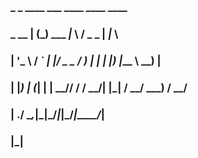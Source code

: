 ###             _ _          ____   ___ ____  ____ ____  
###  _ __   __| (_) ___ ___|___ \ / _ \___ \| ___|___ \ 
### | '_ \ / _` | |/ _ \_  / __) | | | |__) |___ \ __) |
### | |_) | (_| | |  __// / / __/| |_| / __/ ___) / __/ 
### | .__/ \__,_|_|\___/___|_____|\___/_____|____/_____|
### |_|                                                 

<!--
**pdiez20252/pdiez20252** is a ✨ _special_ ✨ repository because its `README.md` (this file) appears on your GitHub profile.

Here are some ideas to get you started:

- 🔭 I’m currently working on ...
- 🌱 I’m currently learning ...
- 👯 I’m looking to collaborate on ...
- 🤔 I’m looking for help with ...
- 💬 Ask me about ...
- 📫 How to reach me: ...
- 😄 Pronouns: ...
- ⚡ Fun fact: ...
-->

